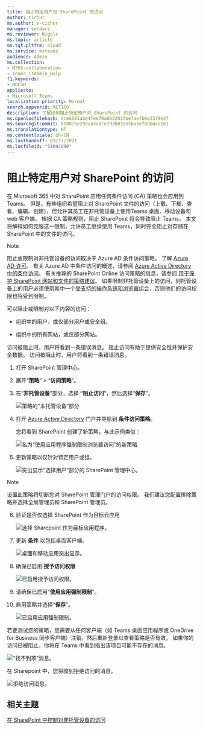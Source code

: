 ```yaml
---
title: 阻止特定用户对 SharePoint 的访问
author: cichur
ms.author: v-cichur
manager: serdars
ms.reviewer: Nigolc
ms.topic: article
ms.tgt.pltfrm: cloud
ms.service: msteams
audience: Admin
ms.collection:
- M365-collaboration
- Teams_ITAdmin_Help
f1.keywords:
- NOCSH
appliesto:
- Microsoft Teams
localization_priority: Normal
search.appverid: MET150
description: 了解如何阻止特定用户对 SharePoint 的访问
ms.openlocfilehash: dce6581abe4fee70a6622817be7aefb0e3379e2f
ms.sourcegitcommit: 01087be29daa3abce7d3b03a55ba5ef8db4ca161
ms.translationtype: HT
ms.contentlocale: zh-CN
ms.lasthandoff: 03/23/2021
ms.locfileid: "51092890"
---
```

# <a name="block-access-to-sharepoint-for-specific-users"></a>阻止特定用户对 SharePoint 的访问

在 Microsoft 365 中对 SharePoint 应用任何条件访问 (CA) 策略也会应用到 Teams。 但是，有些组织希望阻止对 SharePoint 文件的访问（上载、下载、查看、编辑、创建），但允许其员工在非托管设备上使用Teams 桌面、移动设备和 web 客户端。 根据 CA 策略规则，阻止 SharePoint 将会导致阻止 Teams。 本文将解释如何克服这一限制，允许员工继续使用 Teams，同时完全阻止对存储在 SharePoint 中的文件的访问。

> [!Note]
> 阻止或限制对非托管设备的访问取决于 Azure AD 条件访问策略。 了解 [Azure AD 许可](https://azure.microsoft.com/pricing/details/active-directory/)。 有关 Azure AD 中条件访问的概述，请参阅 [Azure Active Directory 中的条件访问](/azure/active-directory/conditional-access/overview)。 有关推荐的 SharePoint Online 访问策略的信息，请参阅 [用于保护 SharePoint 网站和文件的策略建议](/microsoft-365/enterprise/sharepoint-file-access-policies)。 如果限制非托管设备上的访问，则托管设备上的用户必须使用其中一个[受支持的操作系统和浏览器组合](/azure/active-directory/conditional-access/technical-reference#client-apps-condition)，否则他们的访问权限也将受到限制。

可以阻止或限制对以下内容的访问：

- 组织中的用户，或仅部分用户或安全组。

- 组织中的所有网站，或仅部分网站。

访问被阻止时，用户将看到一条错误消息。 阻止访问有助于提供安全性并保护安全数据。 访问被阻止时，用户将看到一条错误消息。

1. 打开 SharePoint 管理中心。

2. 展开“**策略**” > “**访问策略**”。

3. 在“**非托管设备**”部分，选择 **“阻止访问**”，然后选择“**保存**”。

   ![策略的“未托管设备”部分](media/no-sharepoint-access1.png)

4. 打开 [Azure Active Directory](https://portal.azure.com/#blade/Microsoft_AAD_IAM/ConditionalAccessBlade/Policies) 门户并导航到 **条件访问策略**。

    您将看到 SharePoint 创建了新策略，与此示例类似：

    ![名为“使用应用程序强制限制浏览器访问”的新策略](media/no-sharepoint-access2.png)

5. 更新策略以仅针对特定用户或组。

    ![突出显示“选择用户”部分的 SharePoint 管理中心。](media/no-sharepoint-access2b.png)

  > [!Note]
> 设置此策略将切断您对 SharePoint 管理门户的访问权限。 我们建议您配置排除策略并选择全局管理员和 SharePoint 管理员。

6. 验证是否仅选择 SharePoint 作为目标云应用

    ![选择 Sharepoint 作为目标应用程序。](media/no-sharepoint-access3.png)

7. 更新 **条件** 以包括桌面客户端。

    ![桌面和移动应用突出显示。](media/no-sharepoint-access4.png)

8. 确保已启用 **授予访问权限**

    ![已启用授予访问权限。](media/no-sharepoint-access5.png)

9. 请确保已启用“**使用应用强制限制**”。

10. 启用策略并选择“**保存**”。

    ![已启用应用强制限制。](media/no-sharepoint-access6.png)

若要测试您的策略，您需要从任何客户端（如 Teams 桌面应用程序或 OneDrive for Business 同步客户端）注销，然后重新登录以查看策略是否有效。 如果你的访问已被阻止，你将在 Teams 中看到指出该项目可能不存在的消息。

 ![“找不到项”消息。](media/access-denied-sharepoint.png)

在 Sharepoint 中，您将收到拒绝访问的消息。

![拒绝访问消息。](media/blocked-access-warning.png)

## <a name="related-topics"></a>相关主题

[在 SharePoint 中控制对非托管设备的访问](/sharepoint/control-access-from-unmanaged-devices)